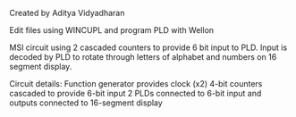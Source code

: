 Created by Aditya Vidyadharan

Edit files using WINCUPL and program PLD with Wellon

MSI circuit using 2 cascaded counters to provide 6 bit input to PLD. Input is decoded by PLD to rotate through letters of alphabet and numbers on 16 segment display.

Circuit details:
  Function generator provides clock
  (x2) 4-bit counters cascaded to provide 6-bit input
  2 PLDs connected to 6-bit input and outputs connected to 16-segment display
  
